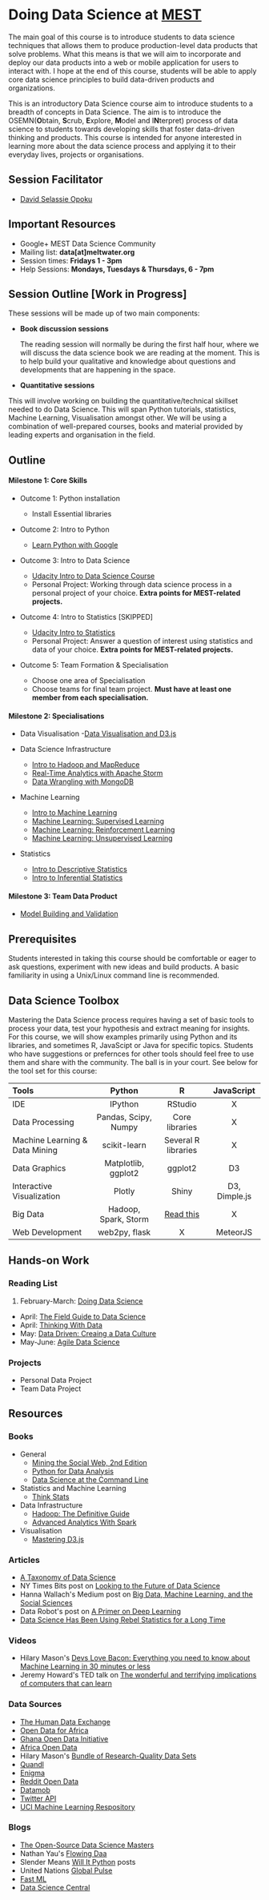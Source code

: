 # Doing Data Science at [MEST](http://www.meltwater.org)


The main goal of this course is to introduce students to data science techniques that allows them to produce production-level data products that solve problems. What this means is that we will aim to incorporate and deploy our data products into a web or mobile application for users to interact with. I hope at the end of this course, students will be able to apply core data science principles to build data-driven products and organizations.


This is an introductory Data Science course aim to introduce students to a breadth of concepts in Data Science. The aim is to introduce the OSEMN(**O**btain, **S**crub, **E**xplore, **M**odel and I**N**terpret) process of data science to students towards developing skills that foster data-driven thinking and products. This course is intended for anyone interested in learning more about the data science process and applying it to their everyday lives, projects or organisations.

## Session Facilitator
- [David Selassie Opoku](https://www.github.com/sdopoku)

## Important Resources
+ Google+ MEST Data Science Community
+ Mailing list: **data[at]meltwater.org**
+ Session times: **Fridays 1 - 3pm**
+ Help Sessions: **Mondays, Tuesdays & Thursdays, 6 - 7pm**



## Session Outline [Work in Progress]

  These sessions will be made up of two main components:
  - **Book discussion sessions**

      The reading session will normally be during the first half hour, where we will discuss the data science book we are reading at the moment. This is to help build your qualitative and knowledge about questions and developments that are happening in the space.

  - **Quantitative sessions**

  This will involve working on building the quantitative/technical skillset needed to do Data Science. This will span Python tutorials, statistics, Machine Learning, Visualisation amongst other. We will be using a combination of well-prepared courses, books and material provided by leading experts and organisation in the field.


## Outline

#### Milestone 1: Core Skills
- Outcome 1: Python installation
  - Install Essential libraries


- Outcome 2: Intro to Python
    - [Learn Python with Google](https://developers.google.com/edu/python/)


- Outcome 3: Intro to Data Science
    - [Udacity Intro to Data Science Course](https://www.udacity.com/course/ud359)
    - Personal Project: Working through data science process in a personal project of your choice. **Extra points for MEST-related projects.**


- Outcome 4: Intro to Statistics [SKIPPED]
    - [Udacity Intro to Statistics](https://www.udacity.com/course/st101)
    - Personal Project: Answer a question of interest using statistics and data of your choice. **Extra points for MEST-related projects.**


- Outcome 5: Team Formation & Specialisation
  - Choose one area of Specialisation
  - Choose teams for final team project. **Must have at least one member from each specialisation.**



#### Milestone 2: Specialisations  
- Data Visualisation
  -[Data Visualisation and D3.js](https://www.udacity.com/course/ud507)

- Data Science Infrastructure
  - [Intro to Hadoop and MapReduce](https://www.udacity.com/course/ud617)
  - [Real-Time Analytics with Apache Storm](https://www.udacity.com/course/ud381)
  - [Data Wrangling with MongoDB](https://www.udacity.com/course/ud032)


- Machine Learning
  - [Intro to Machine Learning](https://www.udacity.com/course/ud120)
  - [Machine Learning: Supervised Learning](https://www.udacity.com/course/ud675)
  - [Machine Learning: Reinforcement Learning](https://www.udacity.com/course/ud820)
  - [Machine Learning: Unsupervised Learning](https://www.udacity.com/course/ud741)


- Statistics
  - [Intro to Descriptive Statistics](https://www.udacity.com/course/ud827)
  - [Intro to Inferential Statistics](https://www.udacity.com/course/ud201)


#### Milestone 3: Team Data Product
- [Model Building and Validation](https://www.udacity.com/course/ud919)





## Prerequisites

Students interested in taking this course should be comfortable or eager to ask questions, experiment with new ideas and build products. A basic familiarity in using a Unix/Linux command line is recommended.

## Data Science Toolbox

Mastering the Data Science process requires having a set of basic tools to process your data, test your hypothesis and extract meaning for insights.  For this course, we will show examples primarily using Python and its libraries, and sometimes R, JavaScipt or Java for specific topics. Students who have suggestions or prefernces for other tools should feel free to use them and share with the community. The ball is in your court. See below for the tool set for this course:

| Tools                             | Python                    | R                          | JavaScript                         |
| :------------------------------- | :-----------------------: | :------------------------: | :--------------------------------: |
| IDE                               | IPython                   | RStudio                    |  X                                 |
| Data Processing                   |  Pandas, Scipy, Numpy     | Core libraries             |  X                                 |
| Machine Learning & Data Mining    | scikit-learn              | Several R libraries        |  X                                 |
| Data Graphics                     | Matplotlib, ggplot2                | ggplot2                    |  D3                                |
| Interactive Visualization         | Plotly                    | Shiny                      |  D3, Dimple.js                                |
| Big Data                          | Hadoop, Spark, Storm      | [Read this]                |  X                                 |
| Web  Development                  | web2py, flask             | X                          |  MeteorJS                          |

[Read this]: http://www.r-bloggers.com/five-ways-to-handle-big-data-in-r


## Hands-on Work
### Reading List
1. February-March: [Doing Data Science](http://shop.oreilly.com/product/0636920028529.do)
+ April: [The Field Guide to Data Science](http://www.boozallen.com/insights/2013/11/data-science-field-guide)
+ April: [Thinking With Data](http://shop.oreilly.com/product/0636920029182.do)
+ May: [Data Driven: Creaing a Data Culture](http://www.oreilly.com/data/free/data-driven.csp)
+ May-June: [Agile Data Science](http://shop.oreilly.com/product/0636920025054.do)



### Projects
  + Personal Data Project
  + Team Data Project

## Resources


### Books
+ General
  - [Mining the Social Web, 2nd Edition](http://shop.oreilly.com/product/0636920030195.do)
  - [Python for Data Analysis](http://shop.oreilly.com/product/0636920023784.do)
  - [Data Science at the Command Line](http://datascienceatthecommandline.com/)
+ Statistics and Machine Learning
  - [Think Stats](http://shop.oreilly.com/product/0636920034094.do)
+ Data Infrastructure
  - [Hadoop: The Definitive Guide](http://shop.oreilly.com/product/0636920033448.do)
  - [Advanced Analytics With Spark](http://shop.oreilly.com/product/0636920035091.do)
+ Visualisation
  - [Mastering D3.js](https://www.packtpub.com/web-development/mastering-d3js)

### Articles
+ [A Taxonomy of Data Science](http://www.dataists.com/2010/09/a-taxonomy-of-data-science/)
+ NY Times Bits post on [Looking to the Future of Data Science](http://bits.blogs.nytimes.com/2014/08/27/looking-to-the-future-of-data-science)
+ Hanna Wallach's Medium post on [Big Data, Machine Learning, and the Social Sciences](https://medium.com/@hannawallach/big-data-machine-learning-and-the-social-sciences-927a8e20460d)
+ Data Robot's post on [A Primer on Deep Learning](http://www.datarobot.com/blog/a-primer-on-deep-learning/)
+ [Data Science Has Been Using Rebel Statistics for a Long Time](http://www.datasciencecentral.com/profiles/blogs/data-science-has-been-using-rebel-statistics-for-a-long-time)

### Videos
+ Hilary Mason's [Devs Love Bacon: Everything you need to know about Machine Learning in 30 minutes or less](http://www.hilarymason.com/presentations-2/devs-love-bacon-everything-you-need-to-know-about-machine-learning-in-30-minutes-or-less/)
+ Jeremy Howard's TED talk on [The wonderful and terrifying implications of computers that can learn](http://www.ted.com/talks/jeremy_howard_the_wonderful_and_terrifying_implications_of_computers_that_can_learn)

### Data Sources
+ [The Human Data Exchange](https://data.hdx.rwlabs.org)
+ [Open Data for Africa](http://opendataforafrica.org/)
+ [Ghana Open Data Initiative](http://data.gov.gh/)
+ [Africa Open Data](http://africaopendata.org/)
+ Hilary Mason's [Bundle of Research-Quality Data Sets](https://bitly.com/bundles/hmason/1)
+ [Quandl](https://www.quandl.com/)
+ [Enigma](http://enigma.io/)
+ [Reddit Open Data](http://www.reddit.com/r/opendata)
+ [Datamob](http://datamob.org/datasets)
+ [Twitter API](https://dev.twitter.com/overview/api)
+ [UCI Machine Learning Respository](http://archive.ics.uci.edu/ml/index.html)


### Blogs
+ [The Open-Source Data Science Masters](http://datasciencemasters.org/)
+ Nathan Yau's [Flowing Daa](http://flowingdata.com/)
+ Slender Means [Will It Python](http://slendermeans.org/pages/will-it-python.html) posts
+ United Nations [Global Pulse](http://www.unglobalpulse.org/)
+ [Fast ML](http://fastml.com/)
+ [Data Science Central](http://www.datasciencecentral.com)
